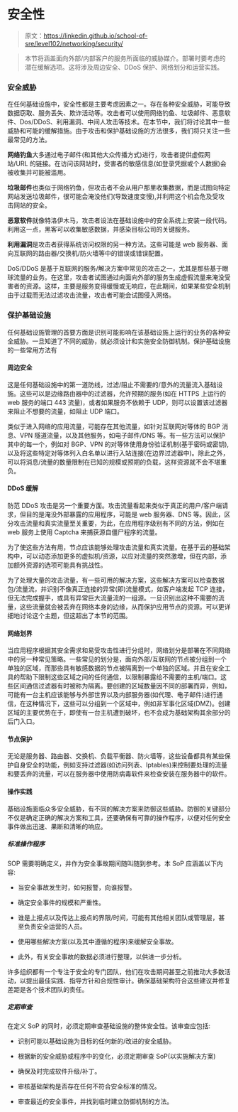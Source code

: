 # 安全性

> 原文：<https://linkedin.github.io/school-of-sre/level102/networking/security/>

> 本节将涵盖面向外部/内部客户的服务所面临的威胁媒介。部署时要考虑的潜在缓解选项。这将涉及周边安全、DDoS 保护、网络划分和运营实践。

### 安全威胁

在任何基础设施中，安全性都是主要考虑因素之一。存在各种安全威胁，可能导致数据窃取、服务丢失、欺诈活动等。攻击者可以使用网络钓鱼、垃圾邮件、恶意软件、Dos/DDoS、利用漏洞、中间人攻击等技术。在本节中，我们将讨论其中一些威胁和可能的缓解措施。由于攻击和保护基础设施的方法很多，我们将只关注一些最常见的方法。

**网络钓鱼**大多通过电子邮件(和其他大众传播方式)进行，攻击者提供虚假网站/URL 的链接。在访问该网站时，受害者的敏感信息(如登录凭据或个人数据)会被收集并可能被滥用。

**垃圾邮件**也类似于网络钓鱼，但攻击者不会从用户那里收集数据，而是试图向特定网站发送垃圾邮件，很可能会淹没他们(导致速度变慢),并利用这个机会危及受攻击网站的安全。

**恶意软件**就像特洛伊木马，攻击者设法在基础设施中的安全系统上安装一段代码。利用这一点，黑客可以收集敏感数据，并感染目标公司的关键服务。

**利用漏洞**是攻击者获得系统访问权限的另一种方法。这些可能是 web 服务器、面向互联网的路由器/交换机/防火墙等中的错误或错误配置。

DoS/DDoS 是基于互联网的服务/解决方案中常见的攻击之一，尤其是那些基于眼球流量的业务。在这里，攻击者试图通过向面向外部的服务生成虚假流量来淹没受害者的资源。这样，主要是服务变得缓慢或无响应，在此期间，如果某些安全机制由于过载而无法过滤攻击流量，攻击者可能会试图侵入网络。

### 保护基础设施

任何基础设施管理的首要方面是识别可能影响在该基础设施上运行的业务的各种安全威胁。一旦知道了不同的威胁，就必须设计和实施安全防御机制。保护基础设施的一些常用方法有

#### 周边安全

这是任何基础设施中的第一道防线，过滤/阻止不需要的/意外的流量流入基础设施。这些可以是边缘路由器中的过滤器，允许预期的服务(如在 HTTPS 上运行的 web 服务的端口 443 流量)，或者如果服务不依赖于 UDP，则可以设置该过滤器来阻止不想要的流量，如阻止 UDP 端口。

类似于进入网络的应用流量，可能存在其他流量，如针对互联网对等体的 BGP 消息、VPN 隧道流量，以及其他服务，如电子邮件/DNS 等。有一些方法可以保护其中的每一个，例如对 BGP、VPN 的对等体使用身份验证机制(基于密码或密钥),以及将这些特定对等体列入白名单以进行入站连接(在边界过滤器中)。除此之外，可以将消息/流量的数量限制在已知的规模或预期的负载，这样资源就不会不堪重负。

#### DDoS 缓解

防范 DDoS 攻击是另一个重要方面。攻击流量看起来类似于真正的用户/客户端请求，但目的是淹没外部暴露的应用程序，可能是 web 服务器、DNS 等。因此，区分攻击流量和真实流量至关重要，为此，在应用程序级别有不同的方法，例如在 web 服务上使用 Captcha 来捕获源自僵尸程序的流量。

为了使这些方法有用，节点应该能够处理攻击流量和真实流量。在基于云的基础架构中，可以动态添加更多的虚拟机/资源，以应对流量的突然激增，但在内部，添加额外资源的选项可能具有挑战性。

为了处理大量的攻击流量，有一些可用的解决方案，这些解决方案可以检查数据包/流量流，并识别不像真正连接的异常(即)流量模式，如客户端发起 TCP 连接，但无法完成握手，或具有异常巨大流量流的一组源。一旦识别出这种不需要的流量，这些流量就会被丢弃在网络本身的边缘，从而保护应用节点的资源。可以更详细地讨论这个主题，但这超出了本节的范围。

#### 网络划界

当应用程序根据其安全需求和易受攻击性进行分组时，网络划分是部署在不同网络中的另一种常见策略。一些常见的划分是，面向外部/互联网的节点被分组到一个单独的区域，而那些具有敏感数据的节点被隔离到一个单独的区域。并且在安全工具的帮助下限制这些区域之间的任何通信，以限制暴露给不需要的主机/端口。这些区间通信过滤器有时被称为隔离。要创建的区域数量因不同的部署而异，例如，可能有一台主机应该能够与外部世界以及内部服务器(如代理、电子邮件)进行通信，在这种情况下，这些可以分组到一个区域中，例如非军事化区域(DMZ)。创建区域的主要优势在于，即使有一台主机遭到破坏，也不会成为基础架构其余部分的后门入口。

#### 节点保护

无论是服务器、路由器、交换机、负载平衡器、防火墙等，这些设备都具有某些保护自身安全的功能，例如支持过滤器(如访问列表、Iptables)来控制要处理的流量和要丢弃的流量，可以在服务器中使用防病毒软件来检查安装在服务器中的软件。

#### 操作实践

基础设施面临众多安全威胁，有不同的解决方案来防御这些威胁。防御的关键部分不仅是确定正确的解决方案和工具，还要确保有可靠的操作程序，以便对任何安全事件做出迅速、果断和清晰的响应。

##### 标准操作程序

SOP 需要明确定义，并作为安全事故期间随叫随到参考。本 SoP 应涵盖以下内容:

*   当安全事故发生时，如何报警，向谁报警。

*   确定安全事件的规模和严重性。

*   谁是上报点以及传达上报点的界限/时间，可能有其他相关团队或管理层，甚至负责安全运营的人员。

*   使用哪些解决方案(以及其中遵循的程序)来缓解安全事故。

*   此外，有关安全事故的数据必须进行整理，以供进一步分析。

许多组织都有一个专注于安全的专门团队，他们在攻击期间甚至之前推动大多数活动，以提出最佳实践、指导方针和合规性审计。确保基础架构符合这些建议并修复差距是各个技术团队的责任。

##### 定期审查

在定义 SoP 的同时，必须定期审查基础设施的整体安全性。该审查应包括:

*   识别可能以基础设施为目标的任何新的/改进的安全威胁。

*   根据新的安全威胁或程序中的变化，必须定期审查 SoP(以实施解决方案)

*   确保及时完成软件升级/补丁。

*   审核基础架构是否存在任何不符合安全标准的情况。

*   审查最近的安全事件，并找到临时建立防御机制的方法。